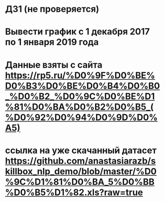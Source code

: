 # ДЗ1 (не проверяется)
# Вывести график с 1 декабря 2017 по 1 января 2019 года


# Данные взяты с сайта https://rp5.ru/%D0%9F%D0%BE%D0%B3%D0%BE%D0%B4%D0%B0_%D0%B2_%D0%9C%D0%BE%D1%81%D0%BA%D0%B2%D0%B5_(%D0%92%D0%94%D0%9D%D0%A5)
# ссылка на уже скачанный датасет  https://github.com/anastasiarazb/skillbox_nlp_demo/blob/master/%D0%9C%D1%81%D0%BA_5%D0%BB%D0%B5%D1%82.xls?raw=true